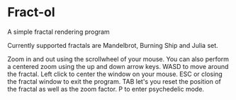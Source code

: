 # Fract-ol
A simple fractal rendering program

Currently supported fractals are Mandelbrot, Burning Ship and Julia set.

Zoom in and out using the scrollwheel of your mouse.
You can also perform a centered zoom using the up and down arrow keys.
WASD to move around the fractal.
Left click to center the window on your mouse.
ESC or closing the fractal window to exit the program.
TAB let's you reset the position of the fractal as well as the zoom factor.
P to enter psychedelic mode.
